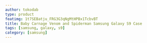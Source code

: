 ```yaml
---
author: tokodab
type: product
featimg: 1t7SEBatju_FRG3G3qNgMtHPBx1TcbvBT
title: Baby Carnage Venom and Spiderman Samsung Galaxy S9 Case
tags: [samsung, galaxy, s9]
category: [samsung]
---
```

